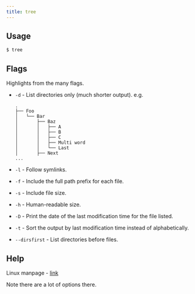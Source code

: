 ```yaml
---
title: tree
---
```


## Usage

```sh
$ tree
```


## Flags

Highlights from the many flags.

- `-d` - List directories only (much shorter output).
    e.g.

    ```
    .
    ├── Foo
    │   └── Bar
    │       ├── Baz
    │       │   ├── A
    │       │   ├── B
    │       │   ├── C
    │       │   ├── Multi word
    │       │   └── Last
    │       ├── Next
    ...
    ```
- `-l` - Follow symlinks.
- `-f` - Include the full path prefix for each file. 
- `-s` - Include file size.
- `-h` - Human-readable size.
- `-D` - Print the date of the last modification time for the file listed.
- `-t` - Sort the output by last modification time instead of alphabetically.
- `--dirsfirst` - List directories before files. 


## Help

Linux manpage - [link](https://linux.die.net/man/1/tree)

Note there are a lot of options there.
